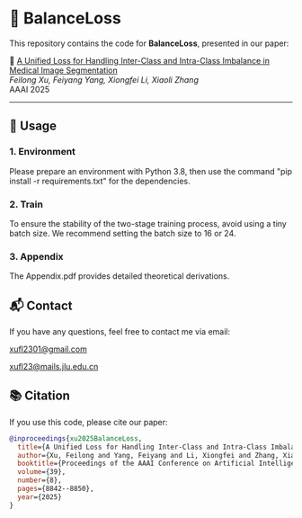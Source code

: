 # 🔧 BalanceLoss

This repository contains the code for **BalanceLoss**, presented in our paper:

📄 [A Unified Loss for Handling Inter-Class and Intra-Class Imbalance in Medical Image Segmentation](https://ojs.aaai.org/index.php/AAAI/article/view/32956)  
*Feilong Xu, Feiyang Yang, Xiongfei Li, Xiaoli Zhang*  
AAAI 2025

---

## 🚀 Usage

### 1. Environment
   Please prepare an environment with Python 3.8, then use the command "pip install -r requirements.txt" for the dependencies.
### 2. Train
   To ensure the stability of the two-stage training process, avoid using a tiny batch size. We recommend setting the batch size to 16 or 24.
### 3. Appendix
   The Appendix.pdf provides detailed theoretical derivations.

## 📬 Contact
If you have any questions, feel free to contact me via email:

xufl2301@gmail.com 

xufl23@mails.jlu.edu.cn

## 📚 Citation

If you use this code, please cite our paper:

```bibtex
@inproceedings{xu2025BalanceLoss,
  title={A Unified Loss for Handling Inter-Class and Intra-Class Imbalance in Medical Image Segmentation},
  author={Xu, Feilong and Yang, Feiyang and Li, Xiongfei and Zhang, Xiaoli},
  booktitle={Proceedings of the AAAI Conference on Artificial Intelligence},
  volume={39},
  number={8},
  pages={8842--8850},
  year={2025}
}


